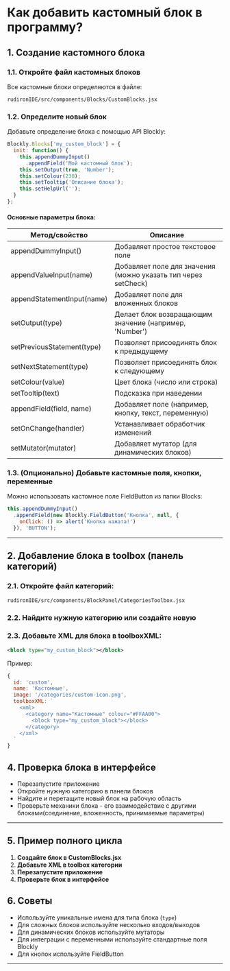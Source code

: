 # Как добавить кастомный блок в программу?

## 1. Создание кастомного блока

### 1.1. Откройте файл кастомных блоков
Все кастомные блоки определяются в файле:
```
rudironIDE/src/components/Blocks/CustomBlocks.jsx
```

### 1.2. Определите новый блок
Добавьте определение блока с помощью API Blockly:
```javascript
Blockly.Blocks['my_custom_block'] = {
  init: function() {
    this.appendDummyInput()
      .appendField('Мой кастомный блок');
    this.setOutput(true, 'Number');
    this.setColour(230);
    this.setTooltip('Описание блока');
    this.setHelpUrl('');
  }
};
```

#### Основные параметры блока:

| Метод/свойство         | Описание                                                                 |
|-----------------------|--------------------------------------------------------------------------|
| appendDummyInput()    | Добавляет простое текстовое поле                                          |
| appendValueInput(name)| Добавляет поле для значения (можно указать тип через setCheck)            |
| appendStatementInput(name)| Добавляет поле для вложенных блоков                                 |
| setOutput(type)       | Делает блок возвращающим значение (например, 'Number')                    |
| setPreviousStatement(type)| Позволяет присоединять блок к предыдущему                         |
| setNextStatement(type)| Позволяет присоединять блок к следующему                                 |
| setColour(value)      | Цвет блока (число или строка)                                             |
| setTooltip(text)      | Подсказка при наведении                                                   |
| appendField(field, name)| Добавляет поле (например, кнопку, текст, переменную)                 |
| setOnChange(handler)  | Устанавливает обработчик изменений                                        |
| setMutator(mutator)   | Добавляет мутатор (для динамических блоков)                              |


### 1.3. (Опционально) Добавьте кастомные поля, кнопки, переменные
Можно использовать кастомное поле FieldButton из папки Blocks:
```javascript
this.appendDummyInput()
  .appendField(new Blockly.FieldButton('Кнопка', null, {
    onClick: () => alert('Кнопка нажата!')
  }), 'BUTTON');
```

---

## 2. Добавление блока в toolbox (панель категорий)

### 2.1. Откройте файл категорий:
```
rudironIDE/src/components/BlockPanel/CategoriesToolbox.jsx
```

### 2.2. Найдите нужную категорию или создайте новую

### 2.3. Добавьте XML для блока в toolboxXML:
```xml
<block type="my_custom_block"></block>
```
Пример:
```javascript
{
  id: 'custom',
  name: 'Кастомные',
  image: '/categories/custom-icon.png',
  toolboxXML: `
    <xml>
      <category name="Кастомные" colour="#FFAA00">
        <block type="my_custom_block"></block>
      </category>
    </xml>
  `
}
```

## 4. Проверка блока в интерфейсе
- Перезапустите приложение
- Откройте нужную категорию в панели блоков
- Найдите и перетащите новый блок на рабочую область
- Проверьте механики блока - его взаимодействие с другими блоками(соединение, вложенность, принимаемые параметры)

---

## 5. Пример полного цикла

1. **Создайте блок в CustomBlocks.jsx**
2. **Добавьте XML в toolbox категории**
3. **Перезапустите приложение**
4. **Проверьте блок в интерфейсе**

## 6. Советы
- Используйте уникальные имена для типа блока (`type`)
- Для сложных блоков используйте несколько входов/выходов
- Для динамических блоков используйте мутаторы
- Для интеграции с переменными используйте стандартные поля Blockly
- Для кнопок используйте FieldButton
---
